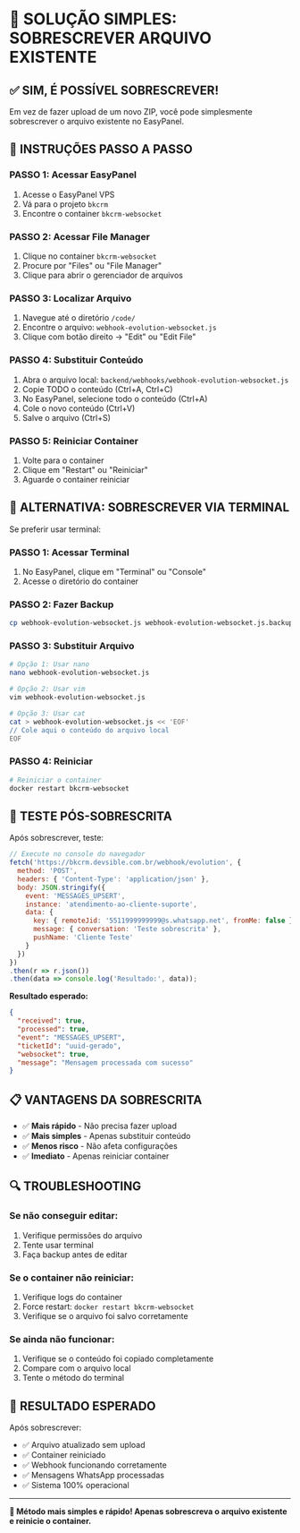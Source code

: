 # 🎯 SOLUÇÃO SIMPLES: SOBRESCREVER ARQUIVO EXISTENTE

## ✅ SIM, É POSSÍVEL SOBRESCREVER!

Em vez de fazer upload de um novo ZIP, você pode simplesmente sobrescrever o arquivo existente no EasyPanel.

## 🚀 INSTRUÇÕES PASSO A PASSO

### PASSO 1: Acessar EasyPanel
1. Acesse o EasyPanel VPS
2. Vá para o projeto `bkcrm`
3. Encontre o container `bkcrm-websocket`

### PASSO 2: Acessar File Manager
1. Clique no container `bkcrm-websocket`
2. Procure por "Files" ou "File Manager"
3. Clique para abrir o gerenciador de arquivos

### PASSO 3: Localizar Arquivo
1. Navegue até o diretório `/code/`
2. Encontre o arquivo: `webhook-evolution-websocket.js`
3. Clique com botão direito → "Edit" ou "Edit File"

### PASSO 4: Substituir Conteúdo
1. Abra o arquivo local: `backend/webhooks/webhook-evolution-websocket.js`
2. Copie TODO o conteúdo (Ctrl+A, Ctrl+C)
3. No EasyPanel, selecione todo o conteúdo (Ctrl+A)
4. Cole o novo conteúdo (Ctrl+V)
5. Salve o arquivo (Ctrl+S)

### PASSO 5: Reiniciar Container
1. Volte para o container
2. Clique em "Restart" ou "Reiniciar"
3. Aguarde o container reiniciar

## 🔧 ALTERNATIVA: SOBRESCREVER VIA TERMINAL

Se preferir usar terminal:

### PASSO 1: Acessar Terminal
1. No EasyPanel, clique em "Terminal" ou "Console"
2. Acesse o diretório do container

### PASSO 2: Fazer Backup
```bash
cp webhook-evolution-websocket.js webhook-evolution-websocket.js.backup
```

### PASSO 3: Substituir Arquivo
```bash
# Opção 1: Usar nano
nano webhook-evolution-websocket.js

# Opção 2: Usar vim
vim webhook-evolution-websocket.js

# Opção 3: Usar cat
cat > webhook-evolution-websocket.js << 'EOF'
// Cole aqui o conteúdo do arquivo local
EOF
```

### PASSO 4: Reiniciar
```bash
# Reiniciar o container
docker restart bkcrm-websocket
```

## 🧪 TESTE PÓS-SOBRESCRITA

Após sobrescrever, teste:

```javascript
// Execute no console do navegador
fetch('https://bkcrm.devsible.com.br/webhook/evolution', {
  method: 'POST',
  headers: { 'Content-Type': 'application/json' },
  body: JSON.stringify({
    event: 'MESSAGES_UPSERT',
    instance: 'atendimento-ao-cliente-suporte',
    data: {
      key: { remoteJid: '5511999999999@s.whatsapp.net', fromMe: false },
      message: { conversation: 'Teste sobrescrita' },
      pushName: 'Cliente Teste'
    }
  })
})
.then(r => r.json())
.then(data => console.log('Resultado:', data));
```

**Resultado esperado:**
```json
{
  "received": true,
  "processed": true,
  "event": "MESSAGES_UPSERT",
  "ticketId": "uuid-gerado",
  "websocket": true,
  "message": "Mensagem processada com sucesso"
}
```

## 📋 VANTAGENS DA SOBRESCRITA

- ✅ **Mais rápido** - Não precisa fazer upload
- ✅ **Mais simples** - Apenas substituir conteúdo
- ✅ **Menos risco** - Não afeta configurações
- ✅ **Imediato** - Apenas reiniciar container

## 🔍 TROUBLESHOOTING

### Se não conseguir editar:
1. Verifique permissões do arquivo
2. Tente usar terminal
3. Faça backup antes de editar

### Se o container não reiniciar:
1. Verifique logs do container
2. Force restart: `docker restart bkcrm-websocket`
3. Verifique se o arquivo foi salvo corretamente

### Se ainda não funcionar:
1. Verifique se o conteúdo foi copiado completamente
2. Compare com o arquivo local
3. Tente o método do terminal

## 🎯 RESULTADO ESPERADO

Após sobrescrever:
- ✅ Arquivo atualizado sem upload
- ✅ Container reiniciado
- ✅ Webhook funcionando corretamente
- ✅ Mensagens WhatsApp processadas
- ✅ Sistema 100% operacional

---

**🎯 Método mais simples e rápido! Apenas sobrescreva o arquivo existente e reinicie o container.** 